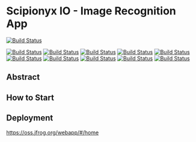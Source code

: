 # Scipionyx IO - Image Recognition App

[![Build Status](https://travis-ci.com/ScipionyxIO/Industrially-image-recognizer.svg?branch=master)](https://travis-ci.com/ScipionyxIO/Industrially-image-recognizer)

[![Build Status](https://sonarcloud.io/api/project_badges/measure?project=scipionyx-io-industrially-image-recognizer&metric=bugs)](https://sonarcloud.io/project/issues?id=scipionyx-io-industrially-image-recognizer)
[![Build Status](https://sonarcloud.io/api/project_badges/measure?project=scipionyx-io-industrially-image-recognizer&metric=code_smells)](https://sonarcloud.io/project/issues?id=scipionyx-io-industrially-image-recognizer)
[![Build Status](https://sonarcloud.io/api/project_badges/measure?project=scipionyx-io-industrially-image-recognizer&metric=coverage)](https://sonarcloud.io/project/issues?id=scipionyx-io-industrially-image-recognizer)
[![Build Status](https://sonarcloud.io/api/project_badges/measure?project=scipionyx-io-industrially-image-recognizer&metric=ncloc)](https://sonarcloud.io/api/project_badges/measure?project=scipionyx-io-industrially-image-recognizer&metric=duplicated_lines_density)
[![Build Status](https://sonarcloud.io/api/project_badges/measure?project=scipionyx-io-industrially-image-recognizer&metric=duplicated_lines_density)](https://sonarcloud.io/api/project_badges/measure?project=scipionyx-io-industrially-image-recognizer&metric=duplicated_lines_density)
[![Build Status](https://sonarcloud.io/api/project_badges/measure?project=scipionyx-io-industrially-image-recognizer&metric=sqale_rating)](https://sonarcloud.io/api/project_badges/measure?project=scipionyx-io-industrially-image-recognizer&metric=duplicated_lines_density)
[![Build Status](https://sonarcloud.io/api/project_badges/measure?project=scipionyx-io-industrially-image-recognizer&metric=alert_status)](https://sonarcloud.io/api/project_badges/measure?project=scipionyx-io-industrially-image-recognizer&metric=duplicated_lines_density)
[![Build Status](https://sonarcloud.io/api/project_badges/measure?project=scipionyx-io-industrially-image-recognizer&metric=reliability_rating)](https://sonarcloud.io/api/project_badges/measure?project=scipionyx-io-industrially-image-recognizer&metric=duplicated_lines_density)
[![Build Status](https://sonarcloud.io/api/project_badges/measure?project=scipionyx-io-industrially-image-recognizer&metric=security_rating)](https://sonarcloud.io/api/project_badges/measure?project=scipionyx-io-industrially-image-recognizer&metric=duplicated_lines_density)
[![Build Status](https://sonarcloud.io/api/project_badges/measure?project=scipionyx-io-industrially-image-recognizer&metric=sqale_index)](https://sonarcloud.io/api/project_badges/measure?project=scipionyx-io-industrially-image-recognizer&metric=duplicated_lines_density)

## Abstract

## How to Start

## Deployment

https://oss.jfrog.org/webapp/#/home

